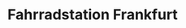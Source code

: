 ---
title: "Fahrradstation Frankfurt"
url: /frankfurt-am-main/fahrradstation-frankfurt/
shop: Fahrrad
---